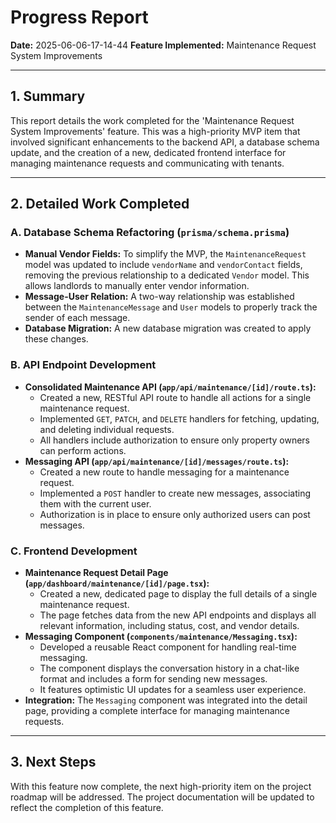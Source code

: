 # Progress Report

**Date:** 2025-06-06-17-14-44
**Feature Implemented:** Maintenance Request System Improvements

---

## 1. Summary

This report details the work completed for the 'Maintenance Request System Improvements' feature. This was a high-priority MVP item that involved significant enhancements to the backend API, a database schema update, and the creation of a new, dedicated frontend interface for managing maintenance requests and communicating with tenants.

---

## 2. Detailed Work Completed

### A. Database Schema Refactoring (`prisma/schema.prisma`)

-   **Manual Vendor Fields:** To simplify the MVP, the `MaintenanceRequest` model was updated to include `vendorName` and `vendorContact` fields, removing the previous relationship to a dedicated `Vendor` model. This allows landlords to manually enter vendor information.
-   **Message-User Relation:** A two-way relationship was established between the `MaintenanceMessage` and `User` models to properly track the sender of each message.
-   **Database Migration:** A new database migration was created to apply these changes.

### B. API Endpoint Development

-   **Consolidated Maintenance API (`app/api/maintenance/[id]/route.ts`):**
    -   Created a new, RESTful API route to handle all actions for a single maintenance request.
    -   Implemented `GET`, `PATCH`, and `DELETE` handlers for fetching, updating, and deleting individual requests.
    -   All handlers include authorization to ensure only property owners can perform actions.
-   **Messaging API (`app/api/maintenance/[id]/messages/route.ts`):**
    -   Created a new route to handle messaging for a maintenance request.
    -   Implemented a `POST` handler to create new messages, associating them with the current user.
    -   Authorization is in place to ensure only authorized users can post messages.

### C. Frontend Development

-   **Maintenance Request Detail Page (`app/dashboard/maintenance/[id]/page.tsx`):**
    -   Created a new, dedicated page to display the full details of a single maintenance request.
    -   The page fetches data from the new API endpoints and displays all relevant information, including status, cost, and vendor details.
-   **Messaging Component (`components/maintenance/Messaging.tsx`):**
    -   Developed a reusable React component for handling real-time messaging.
    -   The component displays the conversation history in a chat-like format and includes a form for sending new messages.
    -   It features optimistic UI updates for a seamless user experience.
-   **Integration:** The `Messaging` component was integrated into the detail page, providing a complete interface for managing maintenance requests.

---

## 3. Next Steps

With this feature now complete, the next high-priority item on the project roadmap will be addressed. The project documentation will be updated to reflect the completion of this feature.
